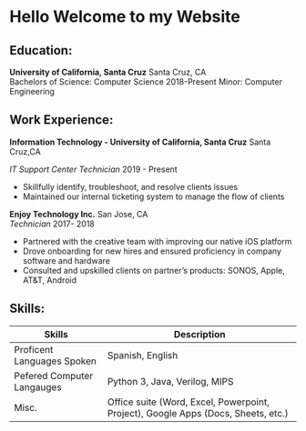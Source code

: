 
# Hello Welcome to my Website 


## Education:

**University of California,  Santa Cruz**			  		                   Santa Cruz, CA		
Bachelors of Science: Computer Science					                        2018-Present
Minor: Computer Engineering

## Work Experience:
**Information Technology - University of California, Santa Cruz**           Santa Cruz,CA

*IT Support Center Technician*     				                                     2019 - Present    
 - Skillfully identify, troubleshoot, and resolve clients issues
 - Maintained our internal ticketing system to manage the flow of clients    


**Enjoy Technology Inc.**                                 San Jose, CA	                                 
*Technician*								                                      2017- 2018

 - Partnered with the creative team with improving our native iOS platform
 - Drove onboarding for new hires and ensured proficiency in company software and hardware
 - Consulted and upskilled clients on partner’s products: SONOS, Apple, AT&T, Android


## Skills:

|Skills | Description |
| --- | --- |
| Proficent Languages Spoken | Spanish, English |
| Pefered Computer Langauges | Python 3, Java, Verilog, MIPS  |
| Misc. | Office suite (Word, Excel, Powerpoint, Project), Google Apps (Docs, Sheets, etc.) |

